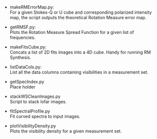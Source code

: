 * makeRMErrorMap.py:<br />
    For a given Stokes-Q or U cube and corresponding polarized intensity map, the script outputs the theoretical Rotation Measure error map.

* getRMSF.py:<br />
    Plots the Rotation Measure Spread Function for a given list of frequencies.

* makeFitsCube.py:<br />
    Concats a list of 2D fits images into a 4D cube. Handy for running RM Synthesis.

* listDataCols.py:<br />
    List all the data columns containing visibilities in a measurement set.
    
* getSpecIndex.py<br />
    Place holder
    
* stackWSCleanImages.py<br />
    Script to stack lofar images.

* fitSpectralProfile.py<br />
    Fit curved spectra to input images.

* plotVisibilityDensity.py<br />
    Plots the visibility density for a given measurement set.
